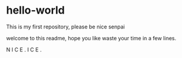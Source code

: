 # hello-world
This is my first repository, please be nice senpai

welcome to this readme, hope you like waste your time in a few lines.

N I C E .
I
C
E
.
